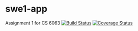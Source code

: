 # swe1-app
Assignment 1 for CS 6063
[![Build Status](https://app.travis-ci.com/whiteegger/swe1-app.svg?branch=main)](https://app.travis-ci.com/whiteegger/swe1-app)
[![Coverage Status](https://coveralls.io/repos/github/whiteegger/swe1-app/badge.svg?branch=main)](https://coveralls.io/github/whiteegger/swe1-app?branch=main)